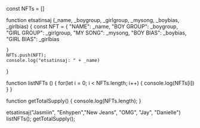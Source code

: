 const NFTs = []

function etsatinsaj (_name, _boygroup, _girlgroup, _mysong, _boybias, _girlbias) {
    const NFT = {
        "NAME": _name, 
        "BOY GROUP": _boygroup,  
        "GIRL GROUP": _girlgroup, 
        "MY SONG": _mysong,
        "BOY BIAS": _boybias,  
        "GIRL BIAS": _girlbias 

    
    }
    NFTs.push(NFT); 
    console.log("etsatinsaj: " + _name)  
}

function listNFTs () {
for(let i = 0; i  < NFTs.length; i++) {
console.log(NFTs[i])
}
}

function getTotalSupply() {
console.log(NFTs.length); 
}


etsatinsaj("Jasmiin", "Enhypen","New Jeans", "OMG", "Jay", "Danielle")
listNFTs(); 
getTotalSupply();

